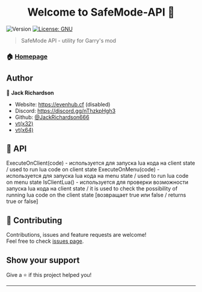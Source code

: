 <h1 align="center">Welcome to SafeMode-API 👋</h1>
<p>
  <img alt="Version" src="https://img.shields.io/badge/version-1.0-blue.svg?cacheSeconds=2592000" />
  <a href="#" target="_blank">
    <img alt="License: GNU" src="https://img.shields.io/badge/License-GNU-yellow.svg" />
  </a>
</p>

> SafeMode API - utility for Garry's mod

### 🏠 [Homepage]()

## Author

👤 **Jack Richardson**

* Website: https://evenhub.cf (disabled)
* Discord: https://discord.gg/nThzkpHgh3
* Github: [@JackRichardson666](https://github.com/JackRichardson666)
* [vt(x32)](https://www.virustotal.com/gui/file/eaea2541959bb112c1901ed5702e254966f8bb4c0970b946a21a46bc50325026/detection)
* [vt(x64)](https://www.virustotal.com/gui/file/2edb714bba6716dbcc8365d1ad4ac02f707cb339acf86713d7aaf45a9d45375c/detection)

## 💎 API

ExecuteOnClient(code) - используется для запуска lua кода на client state  / used to run lua code on client state
ExecuteOnMenu(code) - используется для запуска lua кода на menu state  / used to run lua code on menu state
IsClientLua() - используется для проверки возможности запуска lua кода на client state / it is used to check the possibility of running lua code on the client state [возвращает true или false / returns true or false]

## 🤝 Contributing

Contributions, issues and feature requests are welcome!<br />Feel free to check [issues page](https://github.com/JackRichardson666/SafeMode-API/issues). 

## Show your support

Give a ⭐️ if this project helped you!

***
